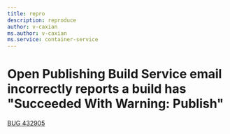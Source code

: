 ```yaml
---
title: repro
description: reproduce
author: v-caxian
ms.author: v-caxian
ms.service: container-service
---
```



# Open Publishing Build Service email incorrectly reports a build has "Succeeded With Warning: Publish"

[BUG 432905](https://dev.azure.com/ceapex/Engineering/_workitems/edit/432905)
